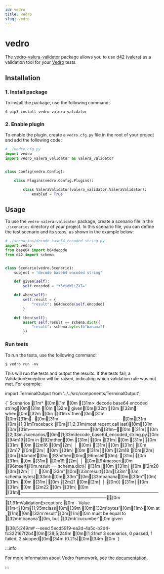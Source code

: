 ```yaml
---
id: vedro
title: vedro
slug: vedro
---
```

# vedro

The [vedro-valera-validator](https://pypi.org/project/vedro-valera-validator) package allows you to use [d42](https://pypi.org/project/d42/) ([valera](https://pypi.org/project/valera/)) as a validation tool for your [Vedro](https://pypi.org/project/vedro/) tests.

## Installation

### 1. Install package

To install the package, use the following command:

```shell
$ pip3 install vedro-valera-validator
```

### 2. Enable plugin

To enable the plugin, create a `vedro.cfg.py` file in the root of your project and add the following code:

```python
# ./vedro.cfg.py
import vedro
import vedro_valera_validator as valera_validator


class Config(vedro.Config):

    class Plugins(vedro.Config.Plugins):

        class ValeraValidator(valera_validator.ValeraValidator):
            enabled = True
```

## Usage

To use the `vedro-valera-validator` package, create a scenario file in the `./scenarios` directory of your project. In this scenario file, you can define the test scenario and its steps, as shown in the example below:

```python
# ./scenarios/decode_base64_encoded_string.py
import vedro
from base64 import b64decode
from d42 import schema


class Scenario(vedro.Scenario):
    subject = "decode base64 encoded string"

    def given(self):
        self.encoded = "Y3VjdW1iZXI="

    def when(self):
        self.result = {
            "result": b64decode(self.encoded)
        }

    def then(self):
        assert self.result == schema.dict({
            "result": schema.bytes(b"banana")
        })
```

### Run tests

To run the tests, use the following command:

```shell
$ vedro run -vv
```

This will run the tests and output the results. If the tests fail, a ValidationException will be raised, indicating which validation rule was not met. For example:

import TerminalOutput from '../../src/components/TerminalOutput';

<TerminalOutput>
{`
Scenarios
[1m* [0m[1m
[0m [31m✗ decode base64 encoded string[0m[31m
[0m   [32m✔ given[0m[32m
[0m   [32m✔ when[0m[32m
[0m   [31m✗ then[0m[31m
[0m[31m╭─[0m[31m─────────────────────[0m[31m [0m[1;31mTraceback [0m[1;2;31m(most recent call last)[0m[31m [0m[31m────────────────────[0m[31m─╮[0m
[31m│[0m [2;33m./scenarios/[0m[1;33mdecode_base64_encoded_string.py[0m:[94m19[0m in [92mthen[0m                       [31m│[0m
[31m│[0m                                                                              [31m│[0m
[31m│[0m   [2m16 [0m[2m│   │   [0m}                                                               [31m│[0m
[31m│[0m   [2m17 [0m[2m│   [0m                                                                    [31m│[0m
[31m│[0m   [2m18 [0m[2m│   [0m[94mdef[0m [92mthen[0m([96mself[0m):                                                     [31m│[0m
[31m│[0m [31m❱ [0m19 [2m│   │   [0m[94massert[0m [96mself[0m.result == schema.dict({                             [31m│[0m
[31m│[0m   [2m20 [0m[2m│   │   │   [0m[33m"[0m[33mresult[0m[33m"[0m: schema.bytes([33mb[0m[33m"[0m[33mbanana[0m[33m"[0m)                           [31m│[0m
[31m│[0m   [2m21 [0m[2m│   │   [0m})                                                              [31m│[0m
[31m│[0m   [2m22 [0m                                                                        [31m│[0m
[31m╰──────────────────────────────────────────────────────────────────────────────╯[0m
[1;91mValidationException: [0m
 - Value [1m<[0m[1;95mclass[0m[39m [0m[32m'bytes'[0m[1m>[0m at _[1m[[0m[32m'result'[0m[1m][0m must be equal to [32mb'banana'[0m, but [32mb'cucumber'[0m given
 
 
[38;5;249m# --seed 5ecd5919-ea2d-4a5c-b2d4-fc322167f2b4[0m[38;5;249m
[0m[1;31m# 3 scenarios, 0 passed, 1 failed, 2 skipped[0m[34m (0.21s)[0m[34m
[0m
`}
</TerminalOutput>

:::info

For more information about Vedro framework, see the [documentation](https://vedro.io/).

:::
